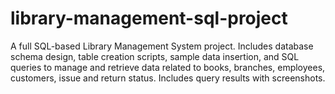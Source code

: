 # library-management-sql-project
A full SQL-based Library Management System project. Includes database schema design, table creation scripts, sample data insertion, and SQL queries to manage and retrieve data related to books, branches, employees, customers, issue and return status. Includes query results with screenshots.
